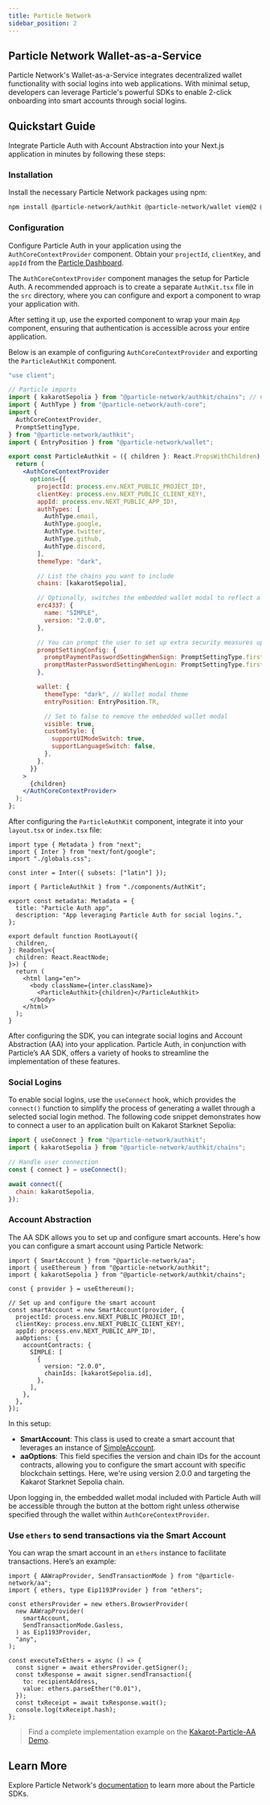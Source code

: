 ```yaml
---
title: Particle Network
sidebar_position: 2
---
```


## Particle Network Wallet-as-a-Service

Particle Network's Wallet-as-a-Service integrates decentralized wallet
functionality with social logins into web applications. With minimal setup,
developers can leverage Particle's powerful SDKs to enable 2-click onboarding
into smart accounts through social logins.

## Quickstart Guide

Integrate Particle Auth with Account Abstraction into your Next.js application
in minutes by following these steps:

### Installation

Install the necessary Particle Network packages using npm:

```bash
npm install @particle-network/authkit @particle-network/wallet viem@2 @particle-network/auth-core @particle-network/aa ethers
```

### Configuration

Configure Particle Auth in your application using the `AuthCoreContextProvider`
component. Obtain your `projectId`, `clientKey`, and `appId` from the
[Particle Dashboard](https://dashboard.particle.network/).

The `AuthCoreContextProvider` component manages the setup for Particle Auth. A
recommended approach is to create a separate `AuthKit.tsx` file in the `src`
directory, where you can configure and export a component to wrap your
application with.

After setting it up, use the exported component to wrap your main `App`
component, ensuring that authentication is accessible across your entire
application.

Below is an example of configuring `AuthCoreContextProvider` and exporting the
`ParticleAuthKit` component.

```jsx
"use client";

// Particle imports
import { kakarotSepolia } from "@particle-network/authkit/chains"; // Chains are imported here
import { AuthType } from "@particle-network/auth-core";
import {
  AuthCoreContextProvider,
  PromptSettingType,
} from "@particle-network/authkit";
import { EntryPosition } from "@particle-network/wallet";

export const ParticleAuthkit = ({ children }: React.PropsWithChildren) => {
  return (
    <AuthCoreContextProvider
      options={{
        projectId: process.env.NEXT_PUBLIC_PROJECT_ID!,
        clientKey: process.env.NEXT_PUBLIC_CLIENT_KEY!,
        appId: process.env.NEXT_PUBLIC_APP_ID!,
        authTypes: [
          AuthType.email,
          AuthType.google,
          AuthType.twitter,
          AuthType.github,
          AuthType.discord,
        ],
        themeType: "dark",

        // List the chains you want to include
        chains: [kakarotSepolia],

        // Optionally, switches the embedded wallet modal to reflect a smart account
        erc4337: {
          name: "SIMPLE",
          version: "2.0.0",
        },

        // You can prompt the user to set up extra security measures upon login or other interactions
        promptSettingConfig: {
          promptPaymentPasswordSettingWhenSign: PromptSettingType.first,
          promptMasterPasswordSettingWhenLogin: PromptSettingType.first,
        },

        wallet: {
          themeType: "dark", // Wallet modal theme
          entryPosition: EntryPosition.TR,

          // Set to false to remove the embedded wallet modal
          visible: true,
          customStyle: {
            supportUIModeSwitch: true,
            supportLanguageSwitch: false,
          },
        },
      }}
    >
      {children}
    </AuthCoreContextProvider>
  );
};

```

After configuring the `ParticleAuthKit` component, integrate it into your
`layout.tsx` or `index.tsx` file:

```tsx
import type { Metadata } from "next";
import { Inter } from "next/font/google";
import "./globals.css";

const inter = Inter({ subsets: ["latin"] });

import { ParticleAuthkit } from "./components/AuthKit";

export const metadata: Metadata = {
  title: "Particle Auth app",
  description: "App leveraging Particle Auth for social logins.",
};

export default function RootLayout({
  children,
}: Readonly<{
  children: React.ReactNode;
}>) {
  return (
    <html lang="en">
      <body className={inter.className}>
        <ParticleAuthkit>{children}</ParticleAuthkit>
      </body>
    </html>
  );
}
```

After configuring the SDK, you can integrate social logins and Account
Abstraction (AA) into your application. Particle Auth, in conjunction with
Particle’s AA SDK, offers a variety of hooks to streamline the implementation of
these features.

### Social Logins

To enable social logins, use the `useConnect` hook, which provides the
`connect()` function to simplify the process of generating a wallet through a
selected social login method. The following code snippet demonstrates how to
connect a user to an application built on Kakarot Starknet Sepolia:

```jsx
import { useConnect } from "@particle-network/authkit";
import { kakarotSepolia } from "@particle-network/authkit/chains";

// Handle user connection
const { connect } = useConnect();

await connect({
  chain: kakarotSepolia,
});
```

### Account Abstraction

The AA SDK allows you to set up and configure smart accounts. Here's how you can
configure a smart account using Particle Network:

```tsx
import { SmartAccount } from "@particle-network/aa";
import { useEthereum } from "@particle-network/authkit";
import { kakarotSepolia } from "@particle-network/authkit/chains";

const { provider } = useEthereum();

// Set up and configure the smart account
const smartAccount = new SmartAccount(provider, {
  projectId: process.env.NEXT_PUBLIC_PROJECT_ID!,
  clientKey: process.env.NEXT_PUBLIC_CLIENT_KEY!,
  appId: process.env.NEXT_PUBLIC_APP_ID!,
  aaOptions: {
    accountContracts: {
      SIMPLE: [
        {
          version: "2.0.0",
          chainIds: [kakarotSepolia.id],
        },
      ],
    },
  },
});
```

In this setup:

- **SmartAccount**: This class is used to create a smart account that leverages
  an instance of
  [SimpleAccount](https://github.com/eth-infinitism/account-abstraction/blob/develop/contracts/samples/SimpleAccount.sol).
- **aaOptions**: This field specifies the version and chain IDs for the account
  contracts, allowing you to configure the smart account with specific
  blockchain settings. Here, we're using version 2.0.0 and targeting the Kakarot
  Starknet Sepolia chain.

Upon logging in, the embedded wallet modal included with Particle Auth will be
accessible through the button at the bottom right unless otherwise specified
through the wallet within `AuthCoreContextProvider`.

### Use `ethers` to send transactions via the Smart Account

You can wrap the smart account in an `ethers` instance to facilitate
transactions. Here’s an example:

```tsx
import { AAWrapProvider, SendTransactionMode } from "@particle-network/aa";
import { ethers, type Eip1193Provider } from "ethers";

const ethersProvider = new ethers.BrowserProvider(
  new AAWrapProvider(
    smartAccount,
    SendTransactionMode.Gasless,
  ) as Eip1193Provider,
  "any",
);

const executeTxEthers = async () => {
  const signer = await ethersProvider.getSigner();
  const txResponse = await signer.sendTransaction({
    to: recipientAddress,
    value: ethers.parseEther("0.01"),
  });
  const txReceipt = await txResponse.wait();
  console.log(txReceipt.hash);
};
```

> Find a complete implementation example on the
> [Kakarot-Particle-AA Demo](https://github.com/Particle-Network/kakarot-auth-aa-demo/blob/main/kakarot-particle-aa-nextjs/src/app/page.tsx).

## Learn More

Explore Particle Network's [documentation](https://docs.particle.network/) to
learn more about the Particle SDKs.
